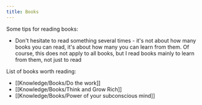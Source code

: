 ```yaml
---
title: Books
---
```


Some tips for reading books:
- Don't hesitate to read something several times -  it's not about how many books you can read, it's about how many you can learn from them. Of course, this does not apply to all books, but I read books mainly to learn from them, not just to read

List of books worth reading:
- [[Knowledge/Books/Do the work]]
- [[Knowledge/Books/Think and Grow Rich]]
- [[Knowledge/Books/Power of your subconscious mind]]